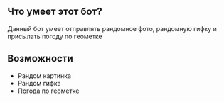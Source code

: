 <h2 align="left">Что умеет этот бот?</h2>

Данный бот умеет отправлять рандомное фото, рандомную гифку и присылать погоду по геометке

<h2 align="left">Возможности</h2>

<ul>
  <li>Рандом картинка</li>
  <li>Рандом гифка</li>
  <li>Погода по геометке</li>
</ul>
